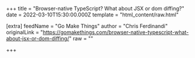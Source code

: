 
+++
title = "Browser-native TypeScript? What about JSX or dom diffing?"
date = 2022-03-10T15:30:00.000Z
template = "html_content/raw.html"

[extra]
feedName = "Go Make Things"
author = "Chris Ferdinandi"
originalLink = "https://gomakethings.com/browser-native-typescript-what-about-jsx-or-dom-diffing/"
raw = ""

+++

